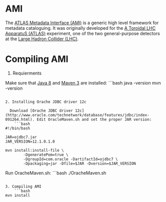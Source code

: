 AMI
===

The [ATLAS Metadata Interface (AMI)](http://www.cern.ch/ami/) is a generic high level framework for metadata cataloguing. It was originally developed for the [A Toroidal LHC ApparatuS (ATLAS)](http://home.web.cern.ch/about/experiments/atlas) experiment, one of the two general-purpose detectors at the [Large Hadron Collider (LHC)](http://home.web.cern.ch/about/accelerators/large-hadron-collider).

Compiling AMI
=============

1. Requierments

  Make sure that [Java 8](http://www.oracle.com/technetwork/java/javase/downloads/jdk8-downloads-2133151.html) and [Maven 3](http://maven.apache.org/) are installed:
	```bash
java -version
mvn -version
```

2. Installing Orache JDBC driver 12c

  Download [Orache JDBC driver 12c](http://www.oracle.com/technetwork/database/features/jdbc/index-091264.html). Edit OracleMaven.sh and set the proper JAR version:
	```bash
#!/bin/bash

JAR=ojdbc7.jar
JAR_VERSION=12.1.0.1.0

mvn install:install-file \
        -DgeneratePom=true \
        -DgroupId=com.oracle -DartifactId=ojdbc7 \
        -Dpackaging=jar -Dfile=$JAR -Dversion=$JAR_VERSION
```

  Run OracheMaven.sh:
	```bash
./OracheMaven.sh
```

3. Compiling AMI
	```bash
mvn install
```
